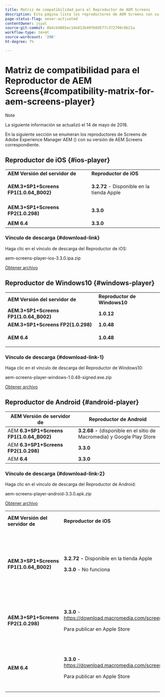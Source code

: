 ```yaml
---
title: Matriz de compatibilidad para el Reproductor de AEM Screens
description: Esta página lista los reproductores de AEM Screens con su respectiva versión de AEM Screens.
page-status-flag: never-activated
contentOwner: jsyal
source-git-commit: 8b4cb4065ec14e813b49fb0d577c372790c9b21a
workflow-type: tm+mt
source-wordcount: '296'
ht-degree: 7%

---
```



# Matriz de compatibilidad para el Reproductor de AEM Screens{#compatibility-matrix-for-aem-screens-player}

>[!NOTE]
>
>La siguiente información se actualizó el 14 de mayo de 2018.

En la siguiente sección se enumeran los reproductores de Screens de Adobe Experience Manager AEM () con su versión de AEM Screens correspondiente.

## Reproductor de iOS {#ios-player}

<table> 
 <tbody>
  <tr>
   <td><strong>AEM Versión del servidor de</strong></td> 
   <td><strong>Reproductor de iOS</strong></td> 
  </tr>
  <tr>
   <td><strong>AEM.3+SP1+Screens FP1(1.0.64_B002)</strong></td> 
   <td><p><strong>3.2.72</strong> - Disponible en la tienda Apple</p> <p> </p> </td> 
  </tr>
  <tr>
   <td><strong><strong>AEM.3+SP1+Screens FP2(1.0.298)</strong></strong></td> 
   <td><p><strong>3.3.0</strong> </p> <p> </p> </td> 
  </tr>
  <tr>
   <td><strong>AEM 6.4</strong></td> 
   <td><strong>3.3.0</strong> </td> 
  </tr>
 </tbody>
</table>

### Vínculo de descarga {#download-link}

Haga clic en el vínculo de descarga del Reproductor de iOS:

aem-screens-player-ios-3.3.0.ipa.zip

[Obtener archivo](assets/aem-screens-player-ios-330ipa.zip)

## Reproductor de Windows10 {#windows-player}

<table> 
 <tbody>
  <tr>
   <td><strong>AEM Versión del servidor de</strong></td> 
   <td><strong>Reproductor de Windows10</strong></td> 
  </tr>
  <tr>
   <td><strong>AEM.3+SP1+Screens FP1(1.0.64_B002)</strong></td> 
   <td><strong>1.0.12</strong><br /> </td> 
  </tr>
  <tr>
   <td><strong><strong>AEM.3+SP1+Screens FP2(1.0.298)</strong></strong></td> 
   <td><strong>1.0.48 </strong></td> 
  </tr>
  <tr>
   <td><strong>AEM 6.4</strong></td> 
   <td><p><strong>1.0.48 </strong></p> </td> 
  </tr>
 </tbody>
</table>

### Vínculo de descarga {#download-link-1}

Haga clic en el vínculo de descarga del Reproductor de Windows10:

aem-screens-player-windows-1.0.48-signed.exe.zip

[Obtener archivo](assets/aem-screens-player-windows-1048-signedexe.zip)

## Reproductor de Android {#android-player}

| AEM **Versión de servidor de** | **Reproductor de Android** |
|---|---|
| AEM **6.3+SP1+Screens FP1(1.0.64_B002)** | **3.2.68 -** (disponible en el sitio de Macromedia) y Google Play Store |
| AEM **6.3+SP1+Screens FP2(1.0.298)** | **3.3.0** |
| AEM **6.4** | **3.3.0** |

### Vínculo de descarga {#download-link-2}

Haga clic en el vínculo de descarga del Reproductor de Android:

aem-screens-player-android-3.3.0.apk.zip

[Obtener archivo](assets/aem-screens-player-android-330apk.zip)

<table> 
 <tbody>
  <tr>
   <td><strong>AEM Versión del servidor de</strong></td> 
   <td><strong>Reproductor de iOS</strong></td> 
   <td><strong>Reproductor de Windows10</strong></td> 
   <td><strong>Reproductor de SO Chrome</strong><br /> </td> 
   <td><strong>Reproductor de Android</strong></td> 
  </tr>
  <tr>
   <td><strong>AEM.3+SP1+Screens FP1(1.0.64_B002)</strong></td> 
   <td><p><strong>3.2.72 - </strong>Disponible en la tienda Apple</p> <p><strong>3.3.0</strong> - No funciona</p> <p> </p> </td> 
   <td><strong>1.0.12</strong> - (disponible en Macromedia)</td> 
   <td><p><strong>1.0.30 -</strong> Disponible en Chrome Store.</p> <p>No compatible con Feature Pack1</p> </td> 
   <td><strong>3.2.68 -</strong> (disponible en el sitio de Macromedia) y Google Play Store</td> 
  </tr>
  <tr>
   <td><strong><strong>AEM.3+SP1+Screens FP2(1.0.298)</strong></strong></td> 
   <td><p><strong>3.3.0</strong> - <a href="https://download.macromedia.com/screens/">https://download.macromedia.com/screens/</a></p> <p>Para publicar en Apple Store</p> <p> </p> </td> 
   <td><strong>1.0.48 -</strong> <a href="https://download.macromedia.com/screens/">https://download.macromedia.com/screens/</a></td> 
   <td><p><strong>1.0.42: </strong></p> <p>Para publicar en Chrome Store</p> </td> 
   <td><strong>3.3.0 - </strong><a href="https://download.macromedia.com/screens/">https://download.macromedia.com/screens/</a></td> 
  </tr>
  <tr>
   <td><strong>AEM 6.4</strong></td> 
   <td><p><strong>3.3.0</strong> - <a href="https://download.macromedia.com/screens/">https://download.macromedia.com/screens/</a></p> <p>Para publicar en Apple Store</p> </td> 
   <td><p><strong>1.0.48 -</strong><br /> </p> <p><a href="https://download.macromedia.com/screens/">https://download.macromedia.com/screens/</a></p> </td> 
   <td><p><strong>1.0.42: </strong></p> <p>Para publicar en Chrome Store</p> </td> 
   <td><strong>3.3.0 - </strong><a href="https://download.macromedia.com/screens/">https://download.macromedia.com/screens/</a></td> 
  </tr>
 </tbody>
</table>

